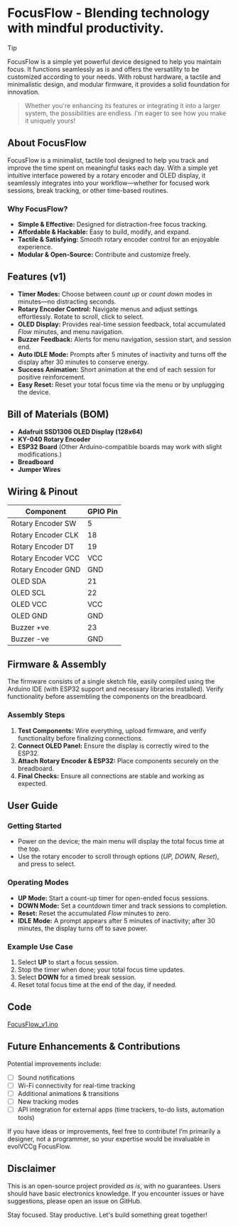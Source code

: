 # FocusFlow - Blending technology with mindful productivity.

> [!TIP]
FocusFlow is a simple yet powerful device designed to help you maintain focus. It functions seamlessly as is and offers the versatility to be customized according to your needs. With robust hardware, a tactile and minimalistic design, and modular firmware, it provides a solid foundation for innovation.
>
>Whether you're enhancing its features or integrating it into a larger system, the possibilities are endless. I'm eager to see how you make it uniquely yours!

## About FocusFlow
FocusFlow is a minimalist, tactile tool designed to help you track and improve the time spent on meaningful tasks each day. With a simple yet intuitive interface powered by a rotary encoder and OLED display, it seamlessly integrates into your workflow—whether for focused work sessions, break tracking, or other time-based routines.

### Why FocusFlow?
- **Simple & Effective:** Designed for distraction-free focus tracking.
- **Affordable & Hackable:** Easy to build, modify, and expand.
- **Tactile & Satisfying:** Smooth rotary encoder control for an enjoyable experience.
- **Modular & Open-Source:** Contribute and customize freely.

## Features (v1)
- **Timer Modes:** Choose between *count up* or *count down* modes in minutes—no distracting seconds.
- **Rotary Encoder Control:** Navigate menus and adjust settings effortlessly. Rotate to scroll, click to select.
- **OLED Display:** Provides real-time session feedback, total accumulated *Flow* minutes, and menu navigation.
- **Buzzer Feedback:** Alerts for menu navigation, session start, and session end.
- **Auto IDLE Mode:** Prompts after 5 minutes of inactivity and turns off the display after 30 minutes to conserve energy.
- **Success Animation:** Short animation at the end of each session for positive reinforcement.
- **Easy Reset:** Reset your total focus time via the menu or by unplugging the device.



## Bill of Materials (BOM)
- **Adafruit SSD1306 OLED Display (128x64)**
- **KY-040 Rotary Encoder**
- **ESP32 Board** (Other Arduino-compatible boards may work with slight modifications.)
- **Breadboard**
- **Jumper Wires**

## Wiring & Pinout
| Component            | GPIO Pin |
|----------------------|-----|
| Rotary Encoder SW    | 5   |
| Rotary Encoder CLK   | 18  |
| Rotary Encoder DT    | 19  |
| Rotary Encoder VCC   | VCC |
| Rotary Encoder GND   | GND |
| OLED SDA             | 21  |
| OLED SCL             | 22  |
| OLED VCC             | VCC |
| OLED GND             | GND |
| Buzzer +ve           | 23  |
| Buzzer -ve           | GND  |

## Firmware & Assembly
The firmware consists of a single sketch file, easily compiled using the Arduino IDE (with ESP32 support and necessary libraries installed). Verify functionality before assembling the components on the breadboard.

### Assembly Steps
1. **Test Components:** Wire everything, upload firmware, and verify functionality before finalizing connections.
2. **Connect OLED Panel:** Ensure the display is correctly wired to the ESP32.
3. **Attach Rotary Encoder & ESP32:** Place components securely on the breadboard.
4. **Final Checks:** Ensure all connections are stable and working as expected.

## User Guide
### Getting Started
- Power on the device; the main menu will display the total focus time at the top.
- Use the rotary encoder to scroll through options (*UP, DOWN, Reset*), and press to select.

### Operating Modes
- **UP Mode:** Start a count-up timer for open-ended focus sessions.
- **DOWN Mode:** Set a countdown timer and track sessions to completion.
- **Reset:** Reset the accumulated *Flow* minutes to zero.
- **IDLE Mode:** A prompt appears after 5 minutes of inactivity; after 30 minutes, the display turns off to save power.

### Example Use Case
1. Select **UP** to start a focus session.
2. Stop the timer when done; your total focus time updates.
3. Select **DOWN** for a timed break session.
4. Reset total focus time at the end of the day, if needed.

## Code
 [FocusFlow_v1.ino](https://github.com/itsjustasemicolon/FocusFlow/blob/main/FocusFlow_v1.ino)

## Future Enhancements & Contributions
Potential improvements include:
- [ ] Sound notifications
- [ ] Wi-Fi connectivity for real-time tracking
- [ ] Additional animations & transitions
- [ ] New tracking modes
- [ ] API integration for external apps (time trackers, to-do lists, automation tools)

If you have ideas or improvements, feel free to contribute! I’m primarily a designer, not a programmer, so your expertise would be invaluable in evolVCCg FocusFlow.

## Disclaimer
This is an open-source project provided *as is*, with no guarantees. Users should have basic electronics knowledge. If you encounter issues or have suggestions, please open an issue on GitHub.

Stay focused. Stay productive. Let's build something great together!


